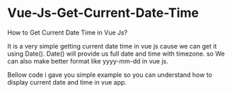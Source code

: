 # Vue-Js-Get-Current-Date-Time
How to Get Current Date Time in Vue Js?


It is a very simple getting current date time in vue js cause we can get it using Date(). Date() will provide us full date and time with timezone. so We can also make better format like yyyy-mm-dd in vue js.

Bellow code i gave you simple example so you can understand how to display current date and time in vue app.
